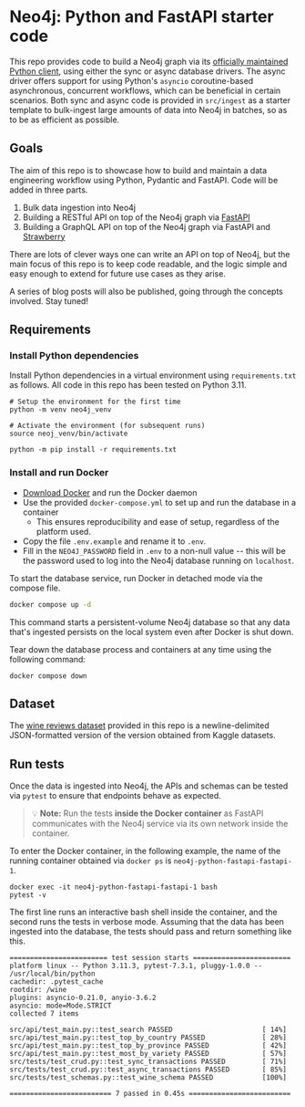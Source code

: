# Neo4j: Python and FastAPI starter code

This repo provides code to build a Neo4j graph via its [officially maintained Python client](https://github.com/neo4j/neo4j-python-driver), using either the sync or async database drivers. The async driver offers support for using Python's `asyncio` coroutine-based asynchronous, concurrent workflows, which can be beneficial in certain scenarios. Both sync and async code is provided in `src/ingest` as a starter template to bulk-ingest large amounts of data into Neo4j in batches, so as to be as efficient as possible.

## Goals

The aim of this repo is to showcase how to build and maintain a data engineering workflow using Python, Pydantic and FastAPI. Code will be added in three parts.

1. Bulk data ingestion into Neo4j
2. Building a RESTful API on top of the Neo4j graph via [FastAPI](https://fastapi.tiangolo.com/)
3. Building a GraphQL API on top of the Neo4j graph via FastAPI and [Strawberry](https://strawberry.rocks/)

There are lots of clever ways one can write an API on top of Neo4j, but the main focus of this repo is to keep code readable, and the logic simple and easy enough to extend for future use cases as they arise.

A series of blog posts will also be published, going through the concepts involved. Stay tuned!


## Requirements

### Install Python dependencies

Install Python dependencies in a virtual environment using `requirements.txt` as follows. All code in this repo has been tested on Python 3.11.

```
# Setup the environment for the first time
python -m venv neo4j_venv

# Activate the environment (for subsequent runs)
source neoj_venv/bin/activate

python -m pip install -r requirements.txt
```


### Install and run Docker

* [Download Docker](https://docs.docker.com/get-docker/) and run the Docker daemon
* Use the provided `docker-compose.yml` to set up and run the database in a container
  * This ensures reproducibility and ease of setup, regardless of the platform used.
* Copy the file `.env.example` and rename it to `.env`.
* Fill in the `NEO4J_PASSWORD` field in `.env` to a non-null value -- this will be the password used to log into the Neo4j database running on `localhost`.

To start the database service, run Docker in detached mode via the compose file.

```sh
docker compose up -d
```

This command starts a persistent-volume Neo4j database so that any data that's ingested persists on the local system even after Docker is shut down.

Tear down the database process and containers at any time using the following command:

```
docker compose down
```

## Dataset

The [wine reviews dataset](./data/) provided in this repo is a newline-delimited JSON-formatted version of the version obtained from Kaggle datasets.


## Run tests

Once the data is ingested into Neo4j, the APIs and schemas can be tested via `pytest` to ensure that endpoints behave as expected. 

> 💡 **Note:** Run the tests **inside the Docker container** as FastAPI communicates with the Neo4j service via its own network inside the container.

To enter the Docker container, in the following example, the name of the running container obtained via `docker ps` is `neo4j-python-fastapi-fastapi-1`.

```
docker exec -it neo4j-python-fastapi-fastapi-1 bash
pytest -v
```

The first line runs an interactive bash shell inside the container, and the second runs the tests in verbose mode. Assuming that the data has been ingested into the database, the tests should pass and return something like this.

```
======================== test session starts ========================
platform linux -- Python 3.11.3, pytest-7.3.1, pluggy-1.0.0 -- /usr/local/bin/python
cachedir: .pytest_cache
rootdir: /wine
plugins: asyncio-0.21.0, anyio-3.6.2
asyncio: mode=Mode.STRICT
collected 7 items                                                   

src/api/test_main.py::test_search PASSED                      [ 14%]
src/api/test_main.py::test_top_by_country PASSED              [ 28%]
src/api/test_main.py::test_top_by_province PASSED             [ 42%]
src/api/test_main.py::test_most_by_variety PASSED             [ 57%]
src/tests/test_crud.py::test_sync_transactions PASSED         [ 71%]
src/tests/test_crud.py::test_async_transactions PASSED        [ 85%]
src/tests/test_schemas.py::test_wine_schema PASSED            [100%]

========================= 7 passed in 0.45s =========================
```